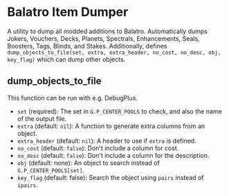# Balatro Item Dumper

A utility to dump all modded additions to Balatro. Automatically dumps Jokers, Vouchers, Decks, Planets, Spectrals, Enhancements, Seals, Boosters, Tags, Blinds, and Stakes. Additionally, defines `dump_objects_to_file(set, extra, extra_header, no_cost, no_desc, obj, key_flag)` which can dump other objects.

## dump_objects_to_file

This function can be run with e.g. DebugPlus.

- `set` (required): The set in `G.P_CENTER_POOLS` to check, and also the name of the output file.
- `extra` (default: `nil`): A function to generate extra columns from an object.
- `extra_header` (default: `nil`): A header to use if `extra` is defined.
- `no_cost` (default: `false`): Don't include a column for cost.
- `no_desc` (default: `false`): Don't include a column for the description.
- `obj` (default: none): An object to search instead of `G.P_CENTER_POOLS[set]`.
- `key_flag` (default: false): Search the object using `pairs` instead of `ipairs`.
